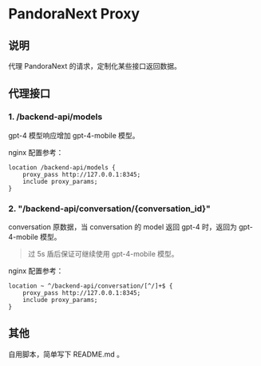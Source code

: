 # PandoraNext Proxy

## 说明

代理 PandoraNext 的请求，定制化某些接口返回数据。

## 代理接口

### 1. /backend-api/models

gpt-4 模型响应增加 gpt-4-mobile 模型。

nginx 配置参考：

```
location /backend-api/models {
    proxy_pass http://127.0.0.1:8345;
    include proxy_params;
}
``````

### 2. "/backend-api/conversation/{conversation_id}"

conversation 原数据，当 conversation 的 model 返回 gpt-4 时，返回为 gpt-4-mobile 模型。

> 过 5s 盾后保证可继续使用 gpt-4-mobile 模型。

nginx 配置参考：

```
location ~ ^/backend-api/conversation/[^/]+$ {
    proxy_pass http://127.0.0.1:8345;
    include proxy_params;
}
```

## 其他

自用脚本，简单写下 README.md 。